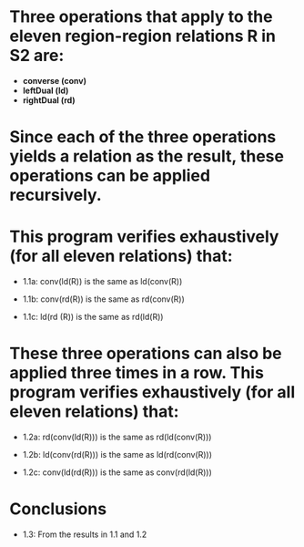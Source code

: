 # Three operations that apply to the eleven region-region relations R in S2 are:

- **converse (conv)**
- **leftDual (ld)**
- **rightDual (rd)**

# Since each of the three operations yields a relation as the result, these operations can be applied recursively.

# This program verifies exhaustively (for all eleven relations) that:

- 1.1a: conv(ld(R)) is the same as ld(conv(R))

- 1.1b: conv(rd(R)) is the same as rd(conv(R))

- 1.1c: ld(rd (R)) is the same as rd(ld(R))

# These three operations can also be applied three times in a row. This program verifies exhaustively (for all eleven relations) that:

- 1.2a: rd(conv(ld(R))) is the same as rd(ld(conv(R)))

- 1.2b: ld(conv(rd(R))) is the same as ld(rd(conv(R)))

- 1.2c: conv(ld(rd(R))) is the same as conv(rd(ld(R)))

# Conclusions

- 1.3: From the results in 1.1 and 1.2
